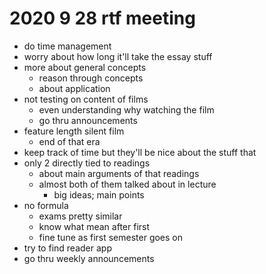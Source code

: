 # 2020 9 28 rtf meeting

- do time management
- worry about how long it'll take the essay stuff
- more about general concepts
  - reason through concepts
  - about application
- not testing on content of films
  - even understanding why watching the film
  - go thru announcements
- feature length silent film 
  - end of that era
- keep track of time but they'll be nice about the stuff  that  
- only 2 directly tied to readings 
  - about main arguments of that readings
  - almost both of them talked about in lecture
    - big ideas; main points
- no formula
  - exams pretty similar 
  - know what mean after first
  - fine tune as first semester goes on
- try to find reader app
- go thru weekly announcements